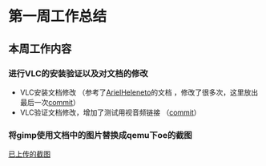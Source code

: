 # 第一周工作总结

## 本周工作内容

### 进行VLC的安装验证以及对文档的修改

- VLC安装文档修改 （参考了[ArielHeleneto](https://github.com/ArielHeleneto)的文档 ，修改了很多次，这里放出最后一次[commit](https://github.com/KotorinMinami/testing/commit/bae756aec87094f066066dba145ee8736a5185c9)）
- VLC验证文档修改，增加了测试用视音频链接 （[commit](https://github.com/KotorinMinami/testing/commit/0491b9e228c2a024fcd1d7df859b042e6f3140ea)）

### 将gimp使用文档中的图片替换成qemu下oe的截图
 [已上传的截图](https://github.com/KotorinMinami/plct-working/tree/main/WorkReport/image)
